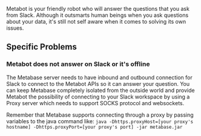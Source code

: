 Metabot is your friendly robot who will answer the questions that you ask from Slack. Although it outsmarts human beings when you ask questions about your data, it's still not self aware when it comes to solving its own issues.

## Specific Problems

### Metabot does not answer on Slack or it's offline 

The Metabase server needs to have inbound and outbound connection for Slack to connect to the Metabot APIs so it can answer your question. You can keep Metabase completely isolated from the outside world and provide Metabot the possibility of connecting to your Slack workspace by using a Proxy server which needs to support SOCKS protocol and websockets.

Remember that Metabase supports connecting through a proxy by passing variables to the java command like:
`java -Dhttps.proxyHost=[your proxy's hostname] -Dhttps.proxyPort=[your proxy's port] -jar metabase.jar`
